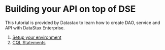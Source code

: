 # Building your API on top of DSE

This tutorial is provided by Datastax to learn how to create DAO, service and API with DataStax Enterprise.

1. [Setup your environment](01-setup.md)
1. [CQL Statements](02-cql-statements.md)
